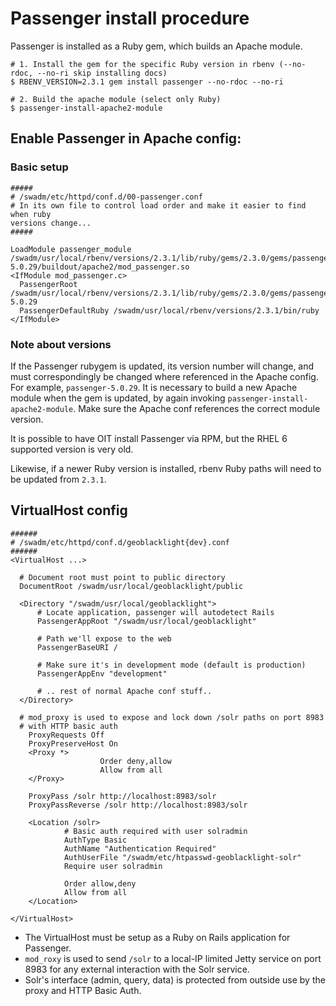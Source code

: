# Passenger install procedure
Passenger is installed as a Ruby gem, which builds an Apache module.

```shell
# 1. Install the gem for the specific Ruby version in rbenv (--no-rdoc, --no-ri skip installing docs)
$ RBENV_VERSION=2.3.1 gem install passenger --no-rdoc --no-ri

# 2. Build the apache module (select only Ruby)
$ passenger-install-apache2-module
```

## Enable Passenger in Apache config:

### Basic setup
```
#####
# /swadm/etc/httpd/conf.d/00-passenger.conf
# In its own file to control load order and make it easier to find when ruby 
versions change...
#####

LoadModule passenger_module /swadm/usr/local/rbenv/versions/2.3.1/lib/ruby/gems/2.3.0/gems/passenger-5.0.29/buildout/apache2/mod_passenger.so
<IfModule mod_passenger.c>
  PassengerRoot /swadm/usr/local/rbenv/versions/2.3.1/lib/ruby/gems/2.3.0/gems/passenger-5.0.29
  PassengerDefaultRuby /swadm/usr/local/rbenv/versions/2.3.1/bin/ruby
</IfModule>
```

### Note about versions
If the Passenger rubygem is updated, its version number will change, and must 
correspondingly be changed where referenced in the Apache config. For example, 
`passenger-5.0.29`. It is necessary to build a new Apache module when the gem is 
updated, by again invoking `passenger-install-apache2-module`. Make sure the 
Apache conf references the correct module version.


It is possible to have OIT install Passenger via RPM, but the RHEL 6 supported 
version is very old.

Likewise, if a newer Ruby version is installed, rbenv Ruby paths will need to be 
updated from `2.3.1`.

## VirtualHost config

```
######
# /swadm/etc/httpd/conf.d/geoblacklight{dev}.conf
######
<VirtualHost ...>

  # Document root must point to public directory
  DocumentRoot /swadm/usr/local/geoblacklight/public

  <Directory "/swadm/usr/local/geoblacklight">
      # Locate application, passenger will autodetect Rails
      PassengerAppRoot "/swadm/usr/local/geoblacklight"

      # Path we'll expose to the web
      PassengerBaseURI /
      
      # Make sure it's in development mode (default is production)
      PassengerAppEnv "development"

      # .. rest of normal Apache conf stuff..
  </Directory>

  # mod_proxy is used to expose and lock down /solr paths on port 8983
  # with HTTP basic auth
	ProxyRequests Off
	ProxyPreserveHost On
	<Proxy *>
					Order deny,allow
					Allow from all
	</Proxy>

	ProxyPass /solr http://localhost:8983/solr
	ProxyPassReverse /solr http://localhost:8983/solr

	<Location /solr>
			# Basic auth required with user solradmin
			AuthType Basic
			AuthName "Authentication Required"
			AuthUserFile "/swadm/etc/htpasswd-geoblacklight-solr"
			Require user solradmin

			Order allow,deny
			Allow from all
	</Location>

</VirtualHost>
```

- The VirtualHost must be setup as a Ruby on Rails application for Passenger.
- `mod_roxy` is used to send `/solr` to a local-IP limited Jetty service on port 
  8983 for any external interaction with the Solr service.
- Solr's interface (admin, query, data) is protected from outside use by the 
  proxy and HTTP Basic Auth.

